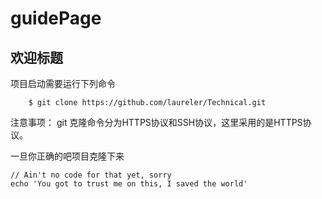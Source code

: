 # guidePage

## 欢迎标题

项目启动需要运行下列命令

```text
	$ git clone https://github.com/laureler/Technical.git
```




注意事项： git 克隆命令分为HTTPS协议和SSH协议，这里采用的是HTTPS协议。


一旦你正确的吧项目克隆下来

```
// Ain't no code for that yet, sorry
echo 'You got to trust me on this, I saved the world'
```



